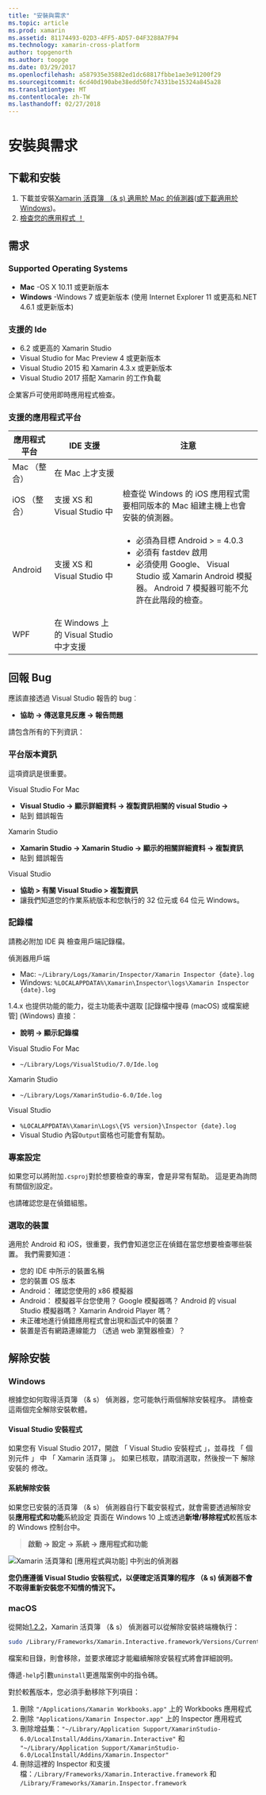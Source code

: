 ```yaml
---
title: "安裝與需求"
ms.topic: article
ms.prod: xamarin
ms.assetid: 81174493-02D3-4FF5-AD57-04F3288A7F94
ms.technology: xamarin-cross-platform
author: topgenorth
ms.author: toopge
ms.date: 03/29/2017
ms.openlocfilehash: a587935e35882ed1dc68817fbbe1ae3e91200f29
ms.sourcegitcommit: 6cd40d190abe38edd50fc74331be15324a845a28
ms.translationtype: MT
ms.contentlocale: zh-TW
ms.lasthandoff: 02/27/2018
---
```

# <a name="installation-and-requirements"></a>安裝與需求

<script> var inspectorOnLoad = 函式 （） {var primaryTextBase ="Xamarin 活頁簿 （& s） 偵測器 」; var secondaryTextBase = 「 或下載 」; var inspectorDownloadUrlMac ="https://dl.xamarin.com/interactive/XamarinInteractive.pkg"; varinspectorDownloadUrlWin ="https://dl.xamarin.com/interactive/XamarinInteractive.msi";

  var aPrimary = document.getElementById("inspector-download-primary"); var aSecondary = document.getElementById("inspector-download-secondary");

  var aMac = aPrimary; var aWin = aSecondary; var macTextBase = primaryTextBase; var winTextBase = secondaryTextBase;

  if (/win/i.test(navigator.platform.toLowerCase())) { aMac = aSecondary; aWin = aPrimary; macTextBase = secondaryTextBase; winTextBase = primaryTextBase; }

  aMac.href = inspectorDownloadUrlMac; aMac.text = macTextBase + " Mac"; aWin.href = inspectorDownloadUrlWin; aWin.text = winTextBase + " Windows"; };

document.addEventListener("DOMContentLoaded", inspectorOnLoad);
</script>

## <a name="download-and-installation"></a>下載和安裝

<ol>
  <li>下載並安裝<a href="https://dl.xamarin.com/interactive/XamarinInteractive.pkg" id="inspector-download-primary">Xamarin 活頁簿 （& s) 適用於 Mac 的偵測器</a>(<a href="https://dl.xamarin.com/interactive/XamarinInteractive.msi" id="inspector-download-secondary">或下載適用於 Windows</a>)。
  </li>
  <li><a href="~/tools/inspector/inspect.md"> 檢查您的應用程式 ！</a>
    </li>
</ol>

## <a name="requirements"></a>需求

### <a name="supported-operating-systems"></a>Supported Operating Systems

- **Mac** -OS X 10.11 或更新版本
- **Windows** -Windows 7 或更新版本 (使用 Internet Explorer 11 或更高和.NET 4.6.1 或更新版本)

### <a name="supported-ides"></a>支援的 Ide

- 6.2 或更高的 Xamarin Studio
- Visual Studio for Mac Preview 4 或更新版本
- Visual Studio 2015 和 Xamarin 4.3.x 或更新版本
- Visual Studio 2017 搭配 Xamarin 的工作負載

企業客戶可使用即時應用程式檢查。

<a name="supported-platforms" />

### <a name="supported-app-platforms"></a>支援的應用程式平台

<table>
<thead>
  <tr>
    <th>應用程式平台</th>
    <th>IDE 支援</th>
    <th>注意</th>
  </tr>
</thead>
<tbody>
  <tr>
    <td>Mac （整合）</td>
    <td>在 Mac 上才支援</td>
    <td/>
  </tr>
  <tr>
    <td>iOS （整合）</td>
    <td>支援 XS 和 Visual Studio 中</td>
    <td>檢查從 Windows 的 iOS 應用程式需要相同版本的 Mac 組建主機上也會安裝的偵測器。</td>
  </tr>
  <tr>
    <td>Android</td>
    <td>支援 XS 和 Visual Studio 中</td>
    <td>
      <ul>
        <li>必須為目標 Android > = 4.0.3</li>
        <li>必須有 fastdev 啟用</li>
        <li>必須使用 Google、 Visual Studio 或 Xamarin Android 模擬器。 Android 7 模擬器可能不允許在此階段的檢查。</li>
      </ul>
    </td>
  </tr>
  <tr>
    <td>WPF</td>
    <td>在 Windows 上的 Visual Studio 中才支援</td>
    <td/>
  </tr>
</tbody>
</table>

<a name="reporting-bugs" />

## <a name="reporting-bugs"></a>回報 Bug

應該直接透過 Visual Studio 報告的 bug︰

- **協助 → 傳送意見反應 → 報告問題**

請包含所有的下列資訊：

### <a name="platform-version-information"></a>平台版本資訊

這項資訊是很重要。

Visual Studio For Mac

- **Visual Studio → 顯示詳細資料 → 複製資訊相關的 visual Studio →**
- 貼到 錯誤報告

Xamarin Studio

- **Xamarin Studio → Xamarin Studio → 顯示的相關詳細資料 → 複製資訊**
- 貼到 錯誤報告

Visual Studio

- **協助 > 有關 Visual Studio > 複製資訊**
- 讓我們知道您的作業系統版本和您執行的 32 位元或 64 位元 Windows。

### <a name="log-files"></a>記錄檔

請務必附加 IDE 與 檢查用戶端記錄檔。

偵測器用戶端

- Mac: `~/Library/Logs/Xamarin/Inspector/Xamarin Inspector {date}.log`
- Windows: `%LOCALAPPDATA%\Xamarin\Inspector\logs\Xamarin Inspector {date}.log`

1.4.x 也提供功能的能力，從主功能表中選取 [記錄檔中搜尋 (macOS) 或檔案總管] (Windows) 直接：

- **說明 → 顯示記錄檔**

Visual Studio For Mac

- `~/Library/Logs/VisualStudio/7.0/Ide.log`

Xamarin Studio

- `~/Library/Logs/XamarinStudio-6.0/Ide.log`

Visual Studio

- `%LOCALAPPDATA%\Xamarin\Logs\{VS version}\Inspector {date}.log`
- Visual Studio 內容`Output`窗格也可能會有幫助。

### <a name="project-settings"></a>專案設定

如果您可以將附加`.csproj`對於想要檢查的專案，會是非常有幫助。 這是更為詢問有關個別設定。

也請確認您是在偵錯組態。

### <a name="selected-devices"></a>選取的裝置

適用於 Android 和 iOS，很重要，我們會知道您正在偵錯在當您想要檢查哪些裝置。 我們需要知道：

- 您的 IDE 中所示的裝置名稱
- 您的裝置 OS 版本
- Android： 確認您使用的 x86 模擬器
- Android： 模擬器平台您使用？ Google 模擬器嗎？ Android 的 visual Studio 模擬器嗎？ Xamarin Android Player 嗎？
- 未正確地進行偵錯應用程式會出現和函式中的裝置？
- 裝置是否有網路連線能力 （透過 web 瀏覽器檢查）？

[client-bugs]: https://github.com/Microsoft/workbooks/issues/new

## <a name="uninstall"></a>解除安裝

### <a name="windows"></a>Windows

根據您如何取得活頁簿 （& s） 偵測器，您可能執行兩個解除安裝程序。 請檢查這兩個完全解除安裝軟體。

#### <a name="visual-studio-installer"></a>Visual Studio 安裝程式

如果您有 Visual Studio 2017，開啟 「 Visual Studio 安裝程式 」，並尋找 「 個別元件 」 中 「 Xamarin 活頁簿 」。 如果已核取，請取消選取，然後按一下 解除安裝的 修改。

#### <a name="system-uninstall"></a>系統解除安裝

如果您已安裝的活頁簿 （& s） 偵測器自行下載安裝程式，就會需要透過解除安裝**應用程式和功能**系統設定 頁面在 Windows 10 上或透過**新增/移除程式**較舊版本的 Windows 控制台中。

> **啟動 → 設定 → 系統 → 應用程式和功能**

![](install-images/windows-remove.png "Xamarin 活頁簿和 [應用程式與功能] 中列出的偵測器")

**您仍應遵循 Visual Studio 安裝程式，以便確定活頁簿的程序 （& s) 偵測器不會不取得重新安裝您不知情的情況下。**

### <a name="macos"></a>macOS

從開始[1.2.2](https://developer.xamarin.com/releases/interactive/interactive-1.2/)，Xamarin 活頁簿 （& s） 偵測器可以從解除安裝終端機執行：

```bash
sudo /Library/Frameworks/Xamarin.Interactive.framework/Versions/Current/uninstall
```

檔案和目錄，則會移除，並要求確認才能繼續解除安裝程式將會詳細說明。

傳遞`-help`引數`uninstall`更進階案例中的指令碼。

對於較舊版本，您必須手動移除下列項目：

1. 刪除 `"/Applications/Xamarin Workbooks.app"` 上的 Workbooks 應用程式
2. 刪除 `"Applications/Xamarin Inspector.app"` 上的 Inspector 應用程式
2. 刪除增益集：`"~/Library/Application Support/XamarinStudio-6.0/LocalInstall/Addins/Xamarin.Interactive"` 和 `"~/Library/Application Support/XamarinStudio-6.0/LocalInstall/Addins/Xamarin.Inspector"`
3. 刪除這裡的 Inspector 和支援檔：`/Library/Frameworks/Xamarin.Interactive.framework` 和 `/Library/Frameworks/Xamarin.Inspector.framework`


